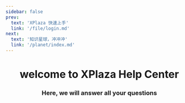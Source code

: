 ```yaml
---
sidebar: false
prev:
  text: 'XPlaza 快速上手'
  link: '/file/login.md'
next:
  text: '知识星球，冲冲冲'
  link: '/planet/index.md'
---
```

# <center>welcome to XPlaza Help Center</center>

### <center>**Here, we will answer all your questions**</center>

